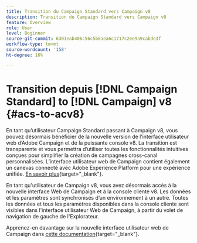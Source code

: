 ```yaml
---
title: Transition du Campaign Standard vers Campaign v8
description: Transition du Campaign Standard vers Campaign v8
feature: Overview
role: User
level: Beginner
source-git-commit: 6301eab406c56c5b8aea6c1717c2ee9a9cabde3f
workflow-type: tm+mt
source-wordcount: '158'
ht-degree: 16%

---
```


# Transition depuis [!DNL Campaign Standard] to [!DNL Campaign] v8 {#acs-to-acv8}

En tant qu’utilisateur Campaign Standard passant à Campaign v8, vous pouvez désormais bénéficier de la nouvelle version de l’interface utilisateur web d’Adobe Campaign et de la puissante console v8. La transition est transparente et vous permettra d’utiliser toutes les fonctionnalités intuitives conçues pour simplifier la création de campagnes cross-canal personnalisées. L’interface utilisateur web de Campaign contient également un canevas connecté avec Adobe Experience Platform pour une expérience unifiée. [En savoir plus](https://experienceleague.adobe.com/fr/docs/campaign-web/v8/release-notes/acs-migration){target="_blank"}.

En tant qu&#39;utilisateur de Campaign v8, vous avez désormais accès à la nouvelle interface Web de Campaign et à la console cliente v8. Les données et les paramètres sont synchronisés d’un environnement à un autre. Toutes les données et tous les paramètres disponibles dans la console cliente sont visibles dans l&#39;interface utilisateur Web de Campaign, à partir du volet de navigation de gauche de l&#39;Explorateur.

Apprenez-en davantage sur la nouvelle interface utilisateur web de Campaign dans [cette documentation](https://experienceleague.adobe.com/docs/campaign-web/v8/campaign-web-home.html?lang=fr){target="_blank"}.

